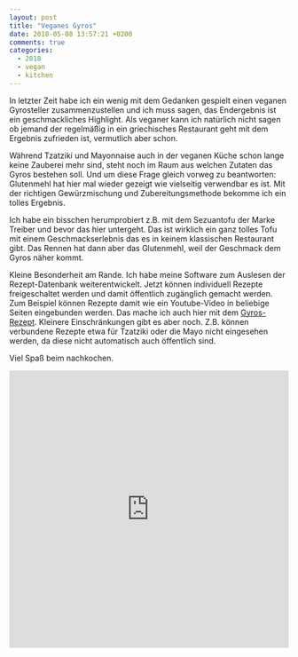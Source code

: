 ```yaml
---
layout: post
title: "Veganes Gyros"
date: 2018-05-08 13:57:21 +0200
comments: true
categories:
  - 2018
  - vegan
  - kitchen
---
```

In letzter Zeit habe ich ein wenig mit dem Gedanken gespielt einen
veganen Gyrosteller zusammenzustellen und ich muss sagen, das
Endergebnis ist ein geschmackliches Highlight. Als veganer kann ich
natürlich nicht sagen ob jemand der regelmäßig in ein griechisches
Restaurant geht mit dem  Ergebnis zufrieden ist, vermutlich aber
schon.

Während Tzatziki und Mayonnaise auch in der veganen Küche schon lange
keine Zauberei mehr sind, steht noch im Raum aus welchen Zutaten das
Gyros bestehen soll. Und um diese Frage gleich vorweg zu beantworten:
Glutenmehl hat hier mal wieder gezeigt wie vielseitig verwendbar es
ist.
Mit der richtigen Gewürzmischung und Zubereitungsmethode bekomme ich
ein tolles Ergebnis.

Ich habe ein bisschen herumprobiert z.B. mit dem Sezuantofu der Marke
Treiber und bevor das hier untergeht. Das ist wirklich ein ganz tolles
Tofu mit einem Geschmackserlebnis das es in keinem klassischen
Restaurant gibt. Das Rennen hat dann aber das Glutenmehl, weil der
Geschmack dem Gyros näher kommt.

Kleine Besonderheit am Rande. Ich habe meine Software zum Auslesen der
Rezept-Datenbank weiterentwickelt. Jetzt können individuell Rezepte
freigeschaltet werden und damit öffentlich zugänglich gemacht werden.
Zum Beispiel können Rezepte damit wie ein Youtube-Video in beliebige
Seiten eingebunden werden. Das mache ich auch hier mit dem
[Gyros-Rezept][gyros]. Kleinere Einschränkungen gibt es aber noch. Z.B. können
verbundene Rezepte etwa für Tzatziki oder die Mayo nicht eingesehen
werden, da diese nicht automatisch auch öffentlich sind.

Viel Spaß beim nachkochen.

<iframe
  style='width:100%;height:500px;'
  src='https://vkitchen.herokuapp.com/recipes/132/embedded'
  frameborder='0'
  >
</iframe>

[gyros]: https://vkitchen.herokuapp.com/recipes/132/embedded

